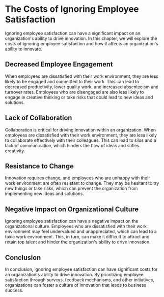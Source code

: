 # The Costs of Ignoring Employee Satisfaction

Ignoring employee satisfaction can have a significant impact on an organization's ability to drive innovation. In this chapter, we will explore the costs of ignoring employee satisfaction and how it affects an organization's ability to innovate.

Decreased Employee Engagement
-----------------------------

When employees are dissatisfied with their work environment, they are less likely to be engaged and committed to their work. This can lead to decreased productivity, lower quality work, and increased absenteeism and turnover rates. Employees who are disengaged are also less likely to engage in creative thinking or take risks that could lead to new ideas and solutions.

Lack of Collaboration
---------------------

Collaboration is critical for driving innovation within an organization. When employees are dissatisfied with their work environment, they are less likely to collaborate effectively with their colleagues. This can lead to silos and a lack of communication, which hinders the flow of ideas and stifles creativity.

Resistance to Change
--------------------

Innovation requires change, and employees who are unhappy with their work environment are often resistant to change. They may be hesitant to try new things or take risks, which can prevent the organization from implementing new ideas and solutions.

Negative Impact on Organizational Culture
-----------------------------------------

Ignoring employee satisfaction can have a negative impact on the organizational culture. Employees who are dissatisfied with their work environment may feel undervalued and unappreciated, which can lead to a toxic work environment. This, in turn, can make it difficult to attract and retain top talent and hinder the organization's ability to drive innovation.

Conclusion
----------

In conclusion, ignoring employee satisfaction can have significant costs for an organization's ability to drive innovation. By prioritizing employee satisfaction through surveys, feedback mechanisms, and other initiatives, organizations can foster a culture of innovation that leads to business success.
